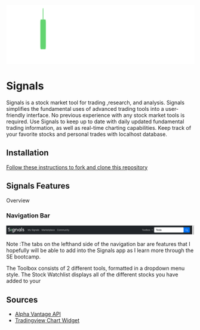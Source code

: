 ![Signals](https://github.com/nickmendezFlatiron/Signals/blob/main/img/Signals.png)

# Signals

Signals is a stock market tool for trading ,research, and analysis. Signals simplifies the fundamental uses of advanced trading tools into a user-friendly interface. No previous experience with any stock market tools is required. Use Signals to keep up to date with daily updated fundamental trading information, as well as real-time charting capabilities. Keep track of your favorite stocks and personal trades with localhost database.

## Installation

[Follow these instructions to fork and clone this repository](https://docs.github.com/en/desktop/contributing-and-collaborating-using-github-desktop/adding-and-cloning-repositories/cloning-a-repository-from-github-to-github-desktop)

## Signals Features

Overview



### Navigation Bar

![Navbar](https://github.com/nickmendezFlatiron/Signals/blob/main/img/navbar.png)

Note :The tabs on the lefthand side of the navigation bar are features that I hopefully will be able to add into the Signals app as I learn more through the SE bootcamp. 

The Toolbox consists of 2 different tools, formatted in a dropdown menu style. 
The Stock Watchlist displays all of the different stocks you have added to your 




## Sources

- [Alpha Vantage API](https://www.alphavantage.co/)
- [Tradingview Chart Widget](https://www.tradingview.com/widget/)
